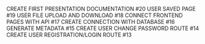 
CREATE FIRST PRESENTATION DOCUMENTATION #20
USER SAVED PAGE #19
USER FILE UPLOAD AND DOWNLOAD #18
CONNECT FRONTEND PAGES WITH API #17
CREATE CONNECTION WITH DATABASE #16
GENERATE METADATA #15
CREATE USER CHANGE PASSWORD ROUTE #14
CREATE USER REGISTRATION/LOGIN ROUTE #13
